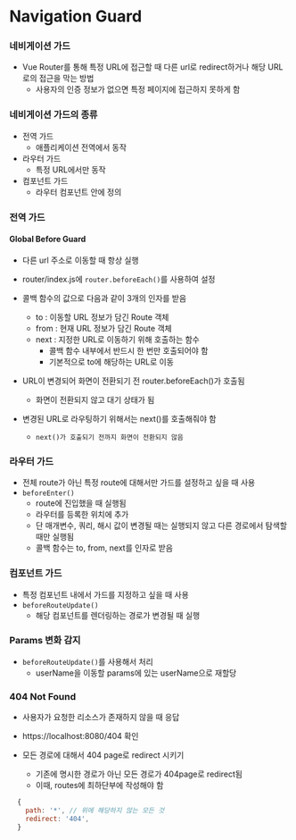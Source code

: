 # Navigation Guard
### 네비게이션 가드
- Vue Router를 통해 특정 URL에 접근할 때 다른 url로 redirect하거나 해당 URL로의 접근을 막는 방법
    - 사용자의 인증 정보가 없으면 특정 페이지에 접근하지 못하게 함

### 네비게이션 가드의 종류
- 전역 가드
    - 애플리케이션 전역에서 동작
- 라우터 가드
    - 특정 URL에서만 동작
- 컴포넌트 가드
    - 라우터 컴포넌트 안에 정의

### 전역 가드
#### Global Before Guard
- 다른 url 주소로 이동할 때 항상 실행
- router/index.js에 `router.beforeEach()`를 사용하여 설정
- 콜백 함수의 값으로 다음과 같이 3개의 인자를 받음
    - to : 이동할 URL 정보가 담긴 Route 객체
    - from : 현재 URL 정보가 담긴 Route 객체
    - next : 지정한 URL로 이동하기 위해 호출하는 함수
        - 콜백 함수 내부에서 반드시 한 번만 호출되어야 함
        - 기본적으로 to에 해당하는 URL로 이동

- URL이 변경되어 화면이 전환되기 전 router.beforeEach()가 호출됨
    - 화면이 전환되지 않고 대기 상태가 됨
- 변경된 URL로 라우팅하기 위해서는 next()를 호출해줘야 함
    - `next()가 호출되기 전까지 화면이 전환되지 않음`

### 라우터 가드
- 전체 route가 아닌 특정 route에 대해서만 가드를 설정하고 싶을 때 사용
- `beforeEnter()`
    - route에 진입했을 때 실행됨
    - 라우터를 등록한 위치에 추가
    - 단 매개변수, 쿼리, 해시 값이 변경될 때는 실행되지 않고 다른 경로에서 탐색할 때만 실행됨
    - 콜백 함수는 to, from, next를 인자로 받음

### 컴포넌트 가드
- 특정 컴포넌트 내에서 가드를 지정하고 싶을 때 사용
- `beforeRouteUpdate()`
    - 해당 컴포넌트를 렌더링하는 경로가 변경될 때 실행

### Params 변화 감지
- `beforeRouteUpdate()`를 사용해서 처리
    - userName을 이동할 params에 있는 userName으로 재할당

### 404 Not Found
- 사용자가 요청한 리소스가 존재하지 않을 때 응답
- https://localhost:8080/404 확인

- 모든 경로에 대해서 404 page로 redirect 시키기
    - 기존에 명시한 경로가 아닌 모든 경로가 404page로 redirect됨
    - 이때, routes에 최하단부에 작성해야 함

```javascript
  {
    path: '*', // 위에 해당하지 않는 모든 것
    redirect: '404',
  }
```